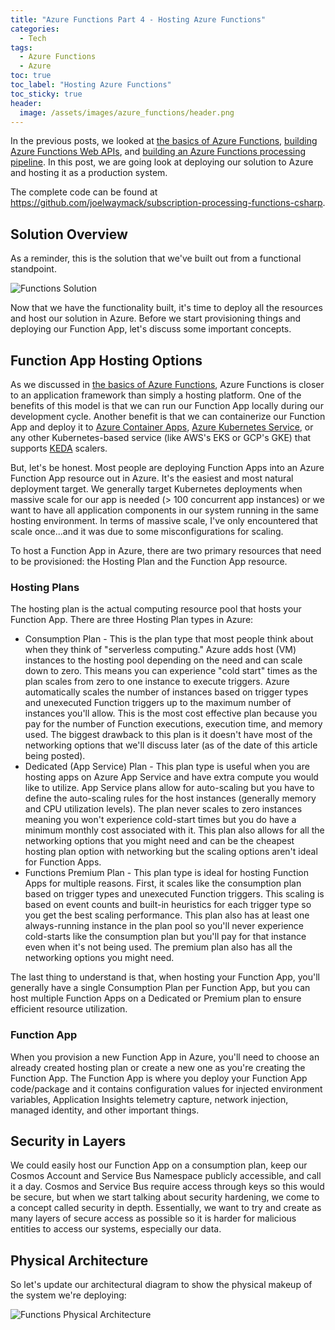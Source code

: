 ```yaml
---
title: "Azure Functions Part 4 - Hosting Azure Functions"
categories:
  - Tech
tags:
  - Azure Functions
  - Azure
toc: true
toc_label: "Hosting Azure Functions"
toc_sticky: true
header:
  image: /assets/images/azure_functions/header.png
---
```


In the previous posts, we looked at [the basics of Azure Functions](https://waymack.net/azure-functions-part-1-the-basics), [building Azure Functions Web APIs](https://waymack.net/azure-functions-part-2-developing-web-apis), and [building an Azure Functions processing pipeline](https://waymack.net/azure-functions-part-3-building-a-processing-pipeline). In this post, we are going look at deploying our solution to Azure and hosting it as a production system.

The complete code can be found at <https://github.com/joelwaymack/subscription-processing-functions-csharp>.

## Solution Overview

As a reminder, this is the solution that we've built out from a functional standpoint.

![Functions Solution](/assets/images/azure_functions/functions_architecture.drawio.svg)

Now that we have the functionality built, it's time to deploy all the resources and host our solution in Azure. Before we start provisioning things and deploying our Function App, let's discuss some important concepts.

## Function App Hosting Options

As we discussed in [the basics of Azure Functions](https://waymack.net/azure-functions-part-1-the-basics), Azure Functions is closer to an application framework than simply a hosting platform. One of the benefits of this model is that we can run our Function App locally during our development cycle. Another benefit is that we can containerize our Function App and deploy it to [Azure Container Apps](https://docs.microsoft.com/en-us/azure/container-apps/overview), [Azure Kubernetes Service](https://docs.microsoft.com/en-us/azure/aks/intro-kubernetes), or any other Kubernetes-based service (like AWS's EKS or GCP's GKE) that supports [KEDA](https://keda.sh) scalers.

But, let's be honest. Most people are deploying Function Apps into an Azure Function App resource out in Azure. It's the easiest and most natural deployment target. We generally target Kubernetes deployments when massive scale for our app is needed (> 100 concurrent app instances) or we want to have all application components in our system running in the same hosting environment. In terms of massive scale, I've only encountered that scale once...and it was due to some misconfigurations for scaling.

To host a Function App in Azure, there are two primary resources that need to be provisioned: the Hosting Plan and the Function App resource.

### Hosting Plans

The hosting plan is the actual computing resource pool that hosts your Function App. There are three Hosting Plan types in Azure:

* Consumption Plan - This is the plan type that most people think about when they think of "serverless computing." Azure adds host (VM) instances to the hosting pool depending on the need and can scale down to zero. This means you can experience "cold start" times as the plan scales from zero to one instance to execute triggers. Azure automatically scales the number of instances based on trigger types and unexecuted Function triggers up to the maximum number of instances you'll allow. This is the most cost effective plan because you pay for the number of Function executions, execution time, and memory used. The biggest drawback to this plan is it doesn't have most of the networking options that we'll discuss later (as of the date of this article being posted).
* Dedicated (App Service) Plan - This plan type is useful when you are hosting apps on Azure App Service and have extra compute you would like to utilize. App Service plans allow for auto-scaling but you have to define the auto-scaling rules for the host instances (generally memory and CPU utilization levels). The plan never scales to zero instances meaning you won't experience cold-start times but you do have a minimum monthly cost associated with it. This plan also allows for all the networking options that you might need and can be the cheapest hosting plan option with networking but the scaling options aren't ideal for Function Apps.
* Functions Premium Plan - This plan type is ideal for hosting Function Apps for multiple reasons. First, it scales like the consumption plan based on trigger types and unexecuted Function triggers. This scaling is based on event counts and built-in heuristics for each trigger type so you get the best scaling performance. This plan also has at least one always-running instance in the plan pool so you'll never experience cold-starts like the consumption plan but you'll pay for that instance even when it's not being used. The premium plan also has all the networking options you might need.

The last thing to understand is that, when hosting your Function App, you'll generally have a single Consumption Plan per Function App, but you can host multiple Function Apps on a Dedicated or Premium plan to ensure efficient resource utilization.

### Function App

When you provision a new Function App in Azure, you'll need to choose an already created hosting plan or create a new one as you're creating the Function App. The Function App is where you deploy your Function App code/package and it contains configuration values for injected environment variables, Application Insights telemetry capture, network injection, managed identity, and other important things.

## Security in Layers

We could easily host our Function App on a consumption plan, keep our Cosmos Account and Service Bus Namespace publicly accessible, and call it a day. Cosmos and Service Bus require access through keys so this would be secure, but when we start talking about security hardening, we come to a concept called security in depth. Essentially, we want to try and create as many layers of secure access as possible so it is harder for malicious entities to access our systems, especially our data.

## Physical Architecture

So let's update our architectural diagram to show the physical makeup of the system we're deploying:

![Functions Physical Architecture](/assets/images/azure_functions/functions_physical_architecture.drawio.svg)

